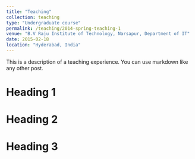 ```yaml
---
title: "Teaching"
collection: teaching
type: "Undergraduate course"
permalink: /teaching/2014-spring-teaching-1
venue: "B.V Raju Institute of Technology, Narsapur, Department of IT"
date: 2015-02-18
location: "Hyderabad, India"
---
```


This is a description of a teaching experience. You can use markdown like any other post.

Heading 1
======

Heading 2
======

Heading 3
======
